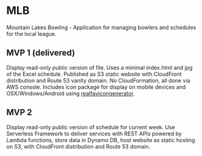 # MLB
Mountain Lakes Bowling - Application for managing bowlers and schedules for the local league.
## MVP 1 (delivered)
Display read-only public version of file. Uses a minimal index.html and jpg of the Excel schedule. Published as S3 static website with CloudFront distribution and Route 53 vanity domain. No CloudFormation, all done via AWS console. Includes icon package for display on mobile devices and OSX/Windows/Android using [realfavicongenerator](http://realfavicongenerator.net).


## MVP 2
Display read-only public version of schedule for current week. Use Serverless Framework to deliver services with REST APIs powered by Lambda functions, store data in Dynamo DB, host website as static hosting on S3, with CloudFront distribution and Route 53 domain.

